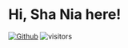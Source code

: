 # Hi, Sha Nia here!

<!--![visitors](https://visitor-badge.laobi.icu/badge?page_id=shaniashn.shaniashn)-->
[![Github](https://img.shields.io/github/followers/shaniashn?label=Follow&style=social)](https://github.com/shaniashn)
![visitors](https://visitor-badge.laobi.icu/badge?page_id=shaniashn.shaniashn) 
<!--
**shaniashn/shaniashn** is a ✨ _special_ ✨ repository because its `README.md` (this file) appears on your GitHub profile.

Here are some ideas to get you started:

- 🔭 I’m currently working on ...
- 🌱 I’m currently learning ...
- 👯 I’m looking to collaborate on ...
- 🤔 I’m looking for help with ...
- 💬 Ask me about ...
- 📫 How to reach me: ...
- 😄 Pronouns: ...
- ⚡ Fun fact: ...
-->
